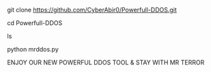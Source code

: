 git clone https://github.com/CyberAbir0/Powerfull-DDOS.git

cd Powerfull-DDOS

ls

python mrddos.py


ENJOY OUR NEW POWERFUL DDOS TOOL & STAY WITH MR TERROR 
